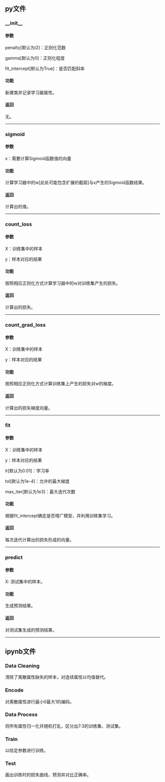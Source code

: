 ## py文件

### \_\_init\_\_
#### 参数
penalty[默认为l2]：正则化范数

gamma[默认为0]：正则化程度

fit\_intercept[默认为True]：是否匹配斜率

#### 功能
新建类并记录学习器属性。

#### 返回
无。

***

### sigmoid
#### 参数
x：需要计算Sigmoid函数值的向量

#### 功能
计算学习器中的w[此处可能包含扩展的截距]与x产生的Sigmoid函数结果。

#### 返回
计算出的值。

***

### count_loss
#### 参数
X：训练集中的样本

y：样本对应的结果

#### 功能
按照相应正则化方式计算学习器中的w对训练集产生的损失。

#### 返回
计算出的损失。

***

### count_grad_loss
#### 参数
X：训练集中的样本

y：样本对应的结果

#### 功能
按照相应正则化方式计算训练集上产生的损失对w的梯度。

#### 返回
计算出的损失梯度向量。

***

### fit
#### 参数
X：训练集中的样本

y：样本对应的结果

lr[默认为0.01]：学习率

tol[默认为1e-4]：允许的最大梯度

max\_iter[默认为1e3]：最大迭代次数

#### 功能
根据fit\_intercept确定是否增广模型，并利用训练集学习。

#### 返回
每次迭代计算出的损失形成的向量。

***

### predict
#### 参数
X: 测试集中的样本。

#### 功能
生成预测结果。

#### 返回
对测试集生成的预测结果。

***

## ipynb文件
### Data Cleaning
清除了离散属性缺失的样本，对连续属性以均值替代。

### Encode
对离散属性进行最小0最大1的编码。

### Data Process
将所有属性归一化并随机打乱，区分出7:3的训练集、测试集。

### Train

以给定参数进行训练。

### Test
画出训练时的损失曲线，预测并对比正确率。